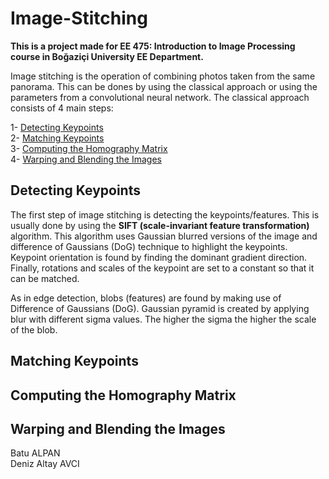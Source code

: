 # Image-Stitching

**This is a project made for EE 475: Introduction to Image Processing course in Boğaziçi University EE Department.** 

Image stitching is the operation of combining photos taken from the same panorama. This can be dones by using the classical approach or using the parameters from a convolutional neural network. The  classical approach consists of 4 main steps:

1- [Detecting Keypoints](#detecting-keypoints) <br />
2- [Matching Keypoints](#matching-keypoints) <br />
3- [Computing the Homography Matrix](#computing-the-homography-matrix) <br />
4- [Warping and Blending the Images](#warping-and-blending-the-images) <br />

## Detecting Keypoints

The first step of image stitching is detecting the keypoints/features. This is usually done by using the **SIFT (scale-invariant feature transformation)** algorithm. This algorithm uses Gaussian blurred versions of the image and difference of Gaussians (DoG) technique to highlight the keypoints. Keypoint orientation is found by finding the dominant gradient direction. Finally, rotations and scales of the keypoint are set to a constant so that it can be matched.

As in edge detection, blobs (features) are found by making use of Difference of Gaussians (DoG). Gaussian pyramid is created by applying blur with different sigma values. The higher the sigma the higher the scale of the blob.


## Matching Keypoints

## Computing the Homography Matrix

## Warping and Blending the Images 

Batu ALPAN <br />
Deniz Altay AVCI
